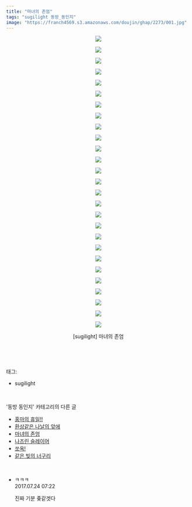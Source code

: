 ```yaml
---
title: "마녀의 존엄"
tags: "sugilight 동방_동인지"
image: "https://franch4569.s3.amazonaws.com/doujin/ghap/2273/001.jpg"
---
```

<div class="article">
<p style="text-align: center; clear: none; float: none;"><img src="{{ site.imgserver2 }}/ghap/2273/001.jpg"/></p>
<p style="text-align: center; clear: none; float: none;"><img src="{{ site.imgserver2 }}/ghap/2273/002.jpg"/></p>
<p style="text-align: center; clear: none; float: none;"><img src="{{ site.imgserver2 }}/ghap/2273/003.jpg"/></p>
<p style="text-align: center; clear: none; float: none;"><img src="{{ site.imgserver2 }}/ghap/2273/004.jpg"/></p>
<p style="text-align: center; clear: none; float: none;"><img src="{{ site.imgserver2 }}/ghap/2273/005.jpg"/></p>
<p style="text-align: center; clear: none; float: none;"><img src="{{ site.imgserver2 }}/ghap/2273/006.jpg"/></p>
<p style="text-align: center; clear: none; float: none;"><img src="{{ site.imgserver2 }}/ghap/2273/007.jpg"/></p>
<p style="text-align: center; clear: none; float: none;"><img src="{{ site.imgserver2 }}/ghap/2273/008.jpg"/></p>
<p style="text-align: center; clear: none; float: none;"><img src="{{ site.imgserver2 }}/ghap/2273/009.jpg"/></p>
<p style="text-align: center; clear: none; float: none;"><img src="{{ site.imgserver2 }}/ghap/2273/010.jpg"/></p>
<p style="text-align: center; clear: none; float: none;"><img src="{{ site.imgserver2 }}/ghap/2273/011.jpg"/></p>
<p style="text-align: center; clear: none; float: none;"><img src="{{ site.imgserver2 }}/ghap/2273/012.jpg"/></p>
<p style="text-align: center; clear: none; float: none;"><img src="{{ site.imgserver2 }}/ghap/2273/013.jpg"/></p>
<p style="text-align: center; clear: none; float: none;"><img src="{{ site.imgserver2 }}/ghap/2273/014.jpg"/></p>
<p style="text-align: center; clear: none; float: none;"><img src="{{ site.imgserver2 }}/ghap/2273/015.jpg"/></p>
<p style="text-align: center; clear: none; float: none;"><img src="{{ site.imgserver2 }}/ghap/2273/016.jpg"/></p>
<p style="text-align: center; clear: none; float: none;"><img src="{{ site.imgserver2 }}/ghap/2273/017.jpg"/></p>
<p style="text-align: center; clear: none; float: none;"><img src="{{ site.imgserver2 }}/ghap/2273/018.jpg"/></p>
<p style="text-align: center; clear: none; float: none;"><img src="{{ site.imgserver2 }}/ghap/2273/019.jpg"/></p>
<p style="text-align: center; clear: none; float: none;"><img src="{{ site.imgserver2 }}/ghap/2273/020.jpg"/></p>
<p style="text-align: center; clear: none; float: none;"><img src="{{ site.imgserver2 }}/ghap/2273/021.jpg"/></p>
<p style="text-align: center; clear: none; float: none;"><img src="{{ site.imgserver2 }}/ghap/2273/022.jpg"/></p>
<p style="text-align: center; clear: none; float: none;"><img src="{{ site.imgserver2 }}/ghap/2273/023.jpg"/></p>
<p style="text-align: center; clear: none; float: none;"><img src="{{ site.imgserver2 }}/ghap/2273/024.jpg"/></p>
<p style="text-align: center; clear: none; float: none;"><img src="{{ site.imgserver2 }}/ghap/2273/025.jpg"/></p>
<p style="text-align: center; clear: none; float: none;"><img src="{{ site.imgserver2 }}/ghap/2273/026.jpg"/></p>
<p style="text-align: center; clear: none; float: none;"><img src="{{ site.imgserver2 }}/ghap/2273/027.jpg"/></p>
<p style="text-align: center; clear: none; float: none;">[sugilight] 마녀의 존엄</p>
<p><br/></p>
</div><br/>
<div class="tagTrail">
<p>태그: </p>
<ul>
<li>sugilight</li>
</ul>
</div><br/>
<div class="another">
<p>'동방 동인지' 카테고리의 다른 글</p>
<ul>
<li><a href="/ghap_2276">홍마의 휴일!!</a></li>
<li><a href="/ghap_2274">환상같은 나날의 앞에</a></li>
<li><a href="/ghap_2273">마녀의 존엄</a></li>
<li><a href="/ghap_2271">나즈린 슬레이어</a></li>
<li><a href="/ghap_2269">쏘옥!</a></li>
<li><a href="/ghap_2268">같은 빚의 너구리</a></li>
</ul>
</div><br/>
<div class="cb_module cb_fluid">
<div class="cb_wrt cb_profile">
<div class="comment">
<ul>
<li class="cb_thumb_off" id="comment15042874">
<div class="cb_comment_area">
<div class="cb_info_area">
<div class="cb_section">
<span class="cb_nick_name">ㅋㅋㅋ</span>
</div>
<div class="cb_section">
<span class="cb_date">2017.07.24 07:22 </span>
</div>
</div>
<div class="cb_dsc_comment">
<p class="cb_dsc">
											진짜 기분 좆같겟다
										</p>
</div>
</div></li>
</ul>
</div>
</div><!-- commentList close -->
</div><br/>

